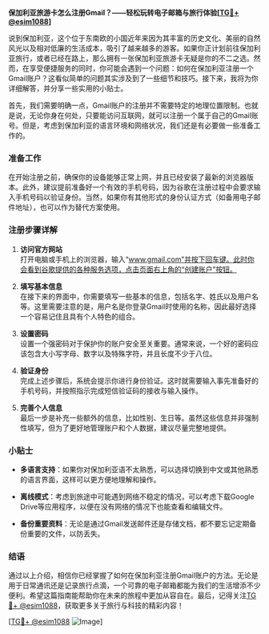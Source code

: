 **保加利亚旅游卡怎么注册Gmail？——轻松玩转电子邮箱与旅行体验[[TG💪+ @esim1088](https://t.me/s/esim1088)]**

说到保加利亚，这个位于东南欧的小国近年来因为其丰富的历史文化、美丽的自然风光以及相对低廉的生活成本，吸引了越来越多的游客。如果你正计划前往保加利亚旅行，或者已经在路上，那么拥有一张保加利亚旅游卡无疑是你的不二之选。然而，在享受便捷服务的同时，你可能会遇到一个问题：如何在保加利亚注册一个Gmail账户？这看似简单的问题其实涉及到了一些细节和技巧。接下来，我将为你详细解答，并分享一些实用的小贴士。

首先，我们需要明确一点，Gmail账户的注册并不需要特定的地理位置限制。也就是说，无论你身在何处，只要能访问互联网，就可以注册一个属于自己的Gmail账号。但是，考虑到保加利亚的语言环境和网络状况，我们还是有必要做一些准备工作的。

### 准备工作

在开始注册之前，确保你的设备能够正常上网，并且已经安装了最新的浏览器版本。此外，建议提前准备好一个有效的手机号码，因为谷歌在注册过程中会要求输入手机号码以验证身份。当然，如果你有其他形式的身份认证方式（如备用电子邮件地址），也可以作为替代方案使用。

### 注册步骤详解

1. **访问官方网站**  
   打开电脑或手机上的浏览器，输入“www.gmail.com”并按下回车键。此时你会看到谷歌提供的各种服务选项，点击页面右上角的“创建账户”按钮。

2. **填写基本信息**  
   在接下来的界面中，你需要填写一些基本的信息，包括名字、姓氏以及用户名等。这里需要注意的是，用户名是你登录Gmail时使用的名称，因此最好选择一个容易记住且具有个人特色的组合。

3. **设置密码**  
   设置一个强密码对于保护你的账户安全至关重要。通常来说，一个好的密码应该包含大小写字母、数字以及特殊字符，并且长度不少于八位。

4. **验证身份**  
   完成上述步骤后，系统会提示你进行身份验证。这时就需要输入事先准备好的手机号码，并按照指示完成短信验证码的接收与输入操作。

5. **完善个人信息**  
   最后一步是补充一些额外的信息，比如性别、生日等。虽然这些信息并非强制性填写，但为了更好地管理账户和个人数据，建议尽量完整地提供。

### 小贴士

- **多语言支持**：如果你对保加利亚语不太熟悉，可以选择切换到中文或其他熟悉的语言界面，这样可以更方便地理解和操作。
  
- **离线模式**：考虑到旅途中可能遇到网络不稳定的情况，可以考虑下载Google Drive等应用程序，以便在没有网络的情况下也能查看和编辑文件。

- **备份重要资料**：无论是通过Gmail发送邮件还是存储文档，都不要忘记定期备份重要的文件，以防丢失。

### 结语

通过以上介绍，相信你已经掌握了如何在保加利亚注册Gmail账户的方法。无论是用于日常通讯还是记录旅行点滴，一个可靠的电子邮箱都能为我们的生活增添不少便利。希望这篇指南能帮助你在未来的旅程中更加从容自在。最后，记得关注[TG💪+ @esim1088](https://t.me/s/esim1088)，获取更多关于旅行与科技的精彩内容！

[[TG💪+ @esim1088](https://t.me/s/esim1088) ![Image](https://i.postimg.cc/4NQfJmqS/Snipaste-2025-05-13-00-14-12.png)]